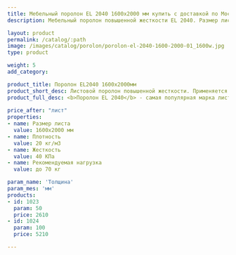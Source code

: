 ```yaml
---
title: Мебельный поролон EL 2040 1600х2000 мм купить с доставкой по Москве
description: Мебельный поролон повышенной жесткости EL 2040. Размер листа 1200х2000 мм. Купить в розницу с доставкой по Москве в интернет-магазине Поролоныча.

layout: product
permalink: /catalog/:path
image: /images/catalog/porolon/porolon-el-2040-1600-2000-01_1600w.jpg
type: product

weight: 5
add_category: 

product_title: Поролон EL2040 1600x2000мм
product_short_desc: Листовой поролон повышенной жесткости. Применяется в качестве наполнителя для мягкой мебели.
product_full_desc: <b>Поролон EL 2040</b> - самая популярная марка листового поролона повышенной жесткости. Благодаря оптимальному сочетанию практичности, удобства использования и стоимости, широко применяется в самых различных отраслях.
        
price_after: "лист"
properties:
- name: Размер листа
  value: 1600х2000 мм
- name: Плотность
  value: 20 кг/м3
- name: Жесткость
  value: 40 КПа
- name: Рекомендуемая нагрузка
  value: до 70 кг

param_name: 'Толщина'
param_mes: 'мм'
products:
- id: 1023
  param: 50
  price: 2610
- id: 1024
  param: 100
  price: 5210

---
```

